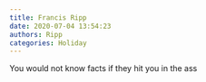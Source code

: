 ```yaml
---
title: Francis Ripp
date: 2020-07-04 13:54:23
authors: Ripp
categories: Holiday
---
```


 You would not know facts if they hit you in the ass